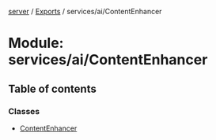 [server](../README.md) / [Exports](../modules.md) / services/ai/ContentEnhancer

# Module: services/ai/ContentEnhancer

## Table of contents

### Classes

- [ContentEnhancer](../classes/services_ai_ContentEnhancer.ContentEnhancer.md)
